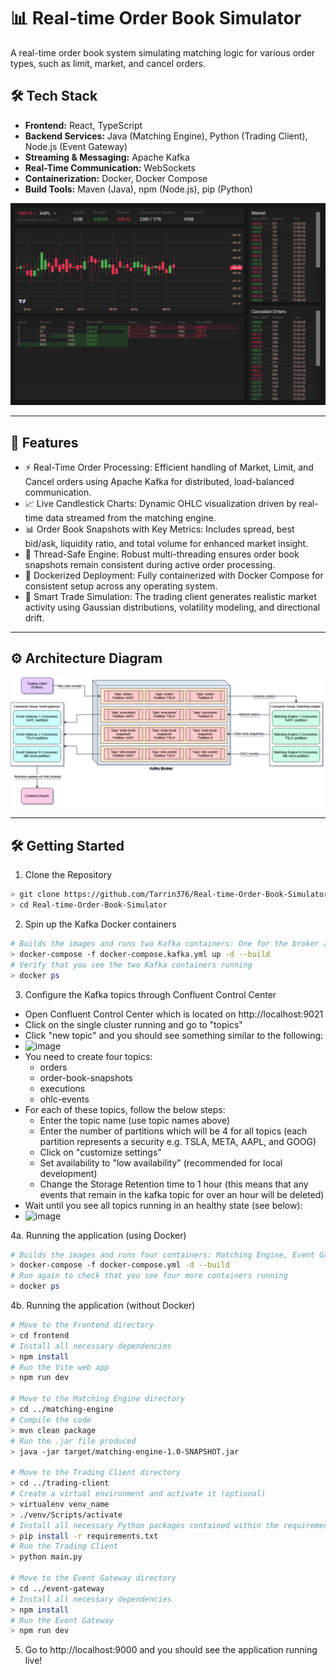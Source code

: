 ﻿# 📊 Real-time Order Book Simulator

A real-time order book system simulating matching logic for various order types, such as limit, market, and cancel orders.

## 🛠 Tech Stack

- **Frontend:** React, TypeScript
- **Backend Services:** Java (Matching Engine), Python (Trading Client), Node.js (Event Gateway)
- **Streaming & Messaging:** Apache Kafka
- **Real-Time Communication:** WebSockets
- **Containerization:** Docker, Docker Compose
- **Build Tools:** Maven (Java), npm (Node.js), pip (Python)

![alt text](order-book-screenshot.png)

---

## 🚀 Features

- ⚡ Real-Time Order Processing: Efficient handling of Market, Limit, and Cancel orders using Apache Kafka for distributed, load-balanced communication.
- 📈 Live Candlestick Charts: Dynamic OHLC visualization driven by real-time data streamed from the matching engine.
- 📊 Order Book Snapshots with Key Metrics: Includes spread, best bid/ask, liquidity ratio, and total volume for enhanced market insight.
- 🧵 Thread-Safe Engine: Robust multi-threading ensures order book snapshots remain consistent during active order processing.
- 🐳 Dockerized Deployment: Fully containerized with Docker Compose for consistent setup across any operating system.
- 🤖 Smart Trade Simulation: The trading client generates realistic market activity using Gaussian distributions, volatility modeling, and directional drift.

---

## ⚙️ Architecture Diagram

![alt text](architecture-diagram.png)

---

## 🛠️ Getting Started

1. Clone the Repository
```bash
> git clone https://github.com/Tarrin376/Real-time-Order-Book-Simulator.git
> cd Real-time-Order-Book-Simulator
```

2. Spin up the Kafka Docker containers
```bash
# Builds the images and runs two Kafka containers: One for the broker and the other one for the Control Center for insight into data flow
> docker-compose -f docker-compose.kafka.yml up -d --build
# Verify that you see the two Kafka containers running
> docker ps
```

3. Configure the Kafka topics through Confluent Control Center
- Open Confluent Control Center which is located on http://localhost:9021
- Click on the single cluster running and go to "topics"
- Click "new topic" and you should see something similar to the following:
- ![image](https://github.com/user-attachments/assets/306b45ce-881e-4245-bf30-111013421ec5)
- You need to create four topics:
  * orders
  * order-book-snapshots
  * executions
  * ohlc-events
- For each of these topics, follow the below steps:
  * Enter the topic name (use topic names above)
  * Enter the number of partitions which will be 4 for all topics (each partition represents a security e.g. TSLA, META, AAPL, and GOOG)
  * Click on "customize settings"
  * Set availability to "low availability" (recommended for local development)
  * Change the Storage Retention time to 1 hour (this means that any events that remain in the kafka topic for over an hour will be deleted)
- Wait until you see all topics running in an healthy state (see below):
- ![image](https://github.com/user-attachments/assets/ba277a59-6a09-42c3-9187-c9d0616bb843)

4a. Running the application (using Docker)
```bash
# Builds the images and runs four containers: Matching Engine, Event Gateway, Trading Client, and Frontend
> docker-compose -f docker-compose.yml -d --build
# Run again to check that you see four more containers running
> docker ps
```

4b. Running the application (without Docker)
```bash
# Move to the Frontend directory
> cd frontend
# Install all necessary dependencies
> npm install
# Run the Vite web app
> npm run dev

# Move to the Matching Engine directory
> cd ../matching-engine
# Compile the code
> mvn clean package
# Run the .jar file produced
> java -jar target/matching-engine-1.0-SNAPSHOT.jar

# Move to the Trading Client directory
> cd ../trading-client
# Create a virtual environment and activate it (optional)
> virtualenv venv_name
> ./venv/Scripts/activate
# Install all necessary Python packages contained within the requirements.txt file
> pip install -r requirements.txt
# Run the Trading Client
> python main.py

# Move to the Event Gateway directory
> cd ../event-gateway
# Install all necessary dependencies
> npm install
# Run the Event Gateway
> npm run dev
```

5. Go to http://localhost:9000 and you should see the application running live!
